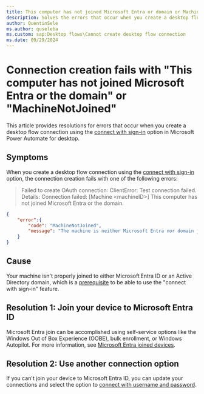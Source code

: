 ```yaml
---
title: This computer has not joined Microsoft Entra or domain or MachineNotJoined
description: Solves the errors that occur when you create a desktop flow connection using the connect with sign-in option in Microsoft Power Automate for desktop.
author: QuentinSele
ms.author: quseleba
ms.custom: sap:Desktop flows\Cannot create desktop flow connection
ms.date: 09/29/2024
---
```

# Connection creation fails with "This computer has not joined Microsoft Entra or the domain" or "MachineNotJoined"

This article provides resolutions for errors that occur when you create a desktop flow connection using the [connect with sign-in](/power-automate/desktop-flows/desktop-flow-connections#connect-with-sign-in-for-attended-runs) option in Microsoft Power Automate for desktop.

## Symptoms

When you create a desktop flow connection using the [connect with sign-in](/power-automate/desktop-flows/desktop-flow-connections#connect-with-sign-in-for-attended-runs) option, the connection creation fails with one of the following errors:

> Failed to create OAuth connection: ClientError: Test connection failed. Details: Connection failed: [Machine \<machineID>] This computer has not joined Microsoft Entra or the domain.

```json
{
    "error":{
        "code": "MachineNotJoined",
        "message": "The machine is neither Microsoft Entra nor domain joined."  
    }    
}
```

## Cause

Your machine isn't properly joined to either Microsoft Entra ID or an Active Directory domain, which is a [prerequisite](/power-automate/desktop-flows/desktop-flow-connections#prerequisites) to be able to use the "connect with sign-in" feature.

## Resolution 1: Join your device to Microsoft Entra ID

Microsoft Entra join can be accomplished using self-service options like the Windows Out of Box Experience (OOBE), bulk enrollment, or Windows Autopilot. For more information, see [Microsoft Entra joined devices](/entra/identity/devices/concept-directory-join).

## Resolution 2: Use another connection option

If you can't join your device to Microsoft Entra ID, you can update your connections and select the option to [connect with username and password](/power-automate/desktop-flows/desktop-flow-connections#connect-with-username-and-password).

